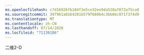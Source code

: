 ```yaml
---
ms.openlocfilehash: c7d16926fb184f3e5ce32ee9da528af872a75ca8
ms.sourcegitcommit: 397961a0164281b579f68064c3bb66c071f374d9
ms.translationtype: MT
ms.contentlocale: zh-CN
ms.lasthandoff: 07/14/2020
ms.locfileid: "71139186"
---
```

<span data-ttu-id="bbad7-101">二维</span><span class="sxs-lookup"><span data-stu-id="bbad7-101">2-D</span></span>